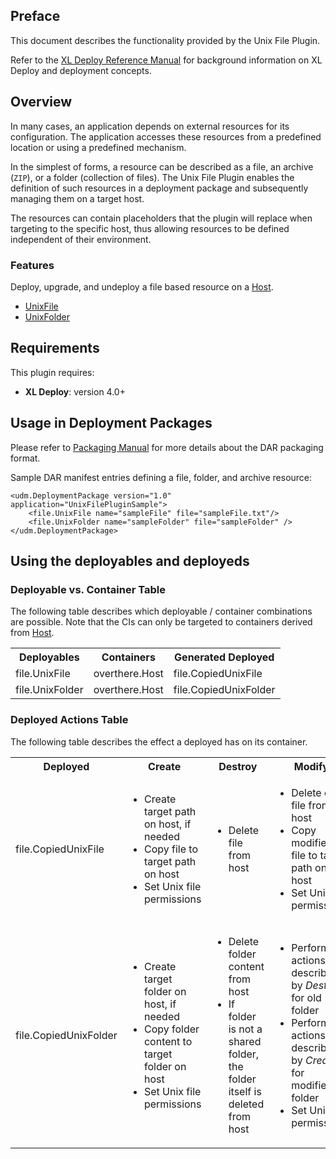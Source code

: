 ## Preface

This document describes the functionality provided by the Unix File Plugin.

Refer to the [XL Deploy Reference Manual](https://docs.xebialabs.com/xl-deploy/4.5.x/referencemanual.html) for background information on XL Deploy and deployment concepts.

## Overview

In many cases, an application depends on external resources for its configuration. The application accesses these resources
from a predefined location or using a predefined mechanism.

In the simplest of forms, a resource can be described as a file, an archive (`ZIP`), or a folder (collection of files). The Unix File Plugin enables the definition of such resources in a deployment package and subsequently managing them on a target host.

The resources can contain placeholders that the plugin will replace when targeting to the specific host, thus allowing resources to be defined independent of their environment.

### Features

Deploy, upgrade, and undeploy a file based resource on a [Host](#overthere.Host).

* [UnixFile](#file.UnixFile)
* [UnixFolder](#file.UnixFolder)

## Requirements

This plugin requires:

* **XL Deploy**: version 4.0+

## Usage in Deployment Packages

Please refer to  [Packaging Manual](ttps://docs.xebialabs.com/xl-deploy/4.5.x/packagingmanual.html) for more details about the DAR packaging format.

Sample DAR manifest entries defining a file, folder, and archive resource:

    <udm.DeploymentPackage version="1.0" application="UnixFilePluginSample">
        <file.UnixFile name="sampleFile" file="sampleFile.txt"/>
        <file.UnixFolder name="sampleFolder" file="sampleFolder" />
    </udm.DeploymentPackage>

## Using the deployables and deployeds

### Deployable vs. Container Table

The following table describes which deployable / container combinations are possible.
Note that the CIs can only be targeted to containers derived from [Host](#overthere.Host).

<table class="deployed-matrix nobreak">
<tr>
    <th>Deployables</th> <th>Containers</th> <th>Generated Deployed</th>
</tr>
<tr>
	<td>file.UnixFile</td> <td>overthere.Host</td> <td>file.CopiedUnixFile</td>
</tr>
<tr>
	<td>file.UnixFolder</td> <td>overthere.Host</td> <td>file.CopiedUnixFolder</td>
</tr>
</table>

### Deployed Actions Table

The following table describes the effect a deployed has on its container.

<table class="deployed-matrix nobreak">
<tr>
	<th>Deployed</th><th align="center">Create</th> <th align="center">Destroy</th> <th align="center">Modify</th>
</tr>
<tr>
	<td>file.CopiedUnixFile</td>
	<td>
	    <ul>
	        <li>Create target path on host, if needed</li>
	        <li>Copy file to target path on host</li>
	        <li>Set Unix file permissions</li>
	    </ul>
	</td>
	<td>
	    <ul>
	        <li>Delete file from host</li>
	    </ul>
	</td>
	<td>
	    <ul>
	        <li>Delete old file from host</li>
	        <li>Copy modified file to target path on host</li>
	        <li>Set Unix file permissions</li>
	    </ul>
	</td>
</tr>
<tr>
	<td>file.CopiedUnixFolder</td>
	<td>
	    <ul>
	        <li>Create target folder on host, if needed</li>
	        <li>Copy folder content to target folder on host</li>
	        <li>Set Unix file permissions</li>
	    </ul>
	</td>
	<td>
	    <ul>
	        <li>Delete folder content from host</li>
	        <li>If folder is not a shared folder, the folder itself is deleted from host</li>
	    </ul>
	</td>
	<td>
	    <ul>
	        <li>Perform actions as described by <em>Destroy</em> for old folder</li>
	        <li>Perform actions as described by <em>Create</em> for modified folder</li>
	        <li>Set Unix file permissions</li>
	    </ul>
	</td>
</tr>
</table>
